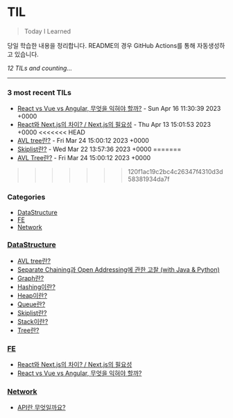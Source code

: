 # TIL
> Today I Learned

당일 학습한 내용을 정리합니다.
README의 경우 GitHub Actions를 통해 자동생성하고 있습니다.

_12 TILs and counting..._

---

### 3 most recent TILs

- [React vs Vue vs Angular, 무엇을 익혀야 할까?](FE/React_vs_vue_vs_Angular.md) - Sun Apr 16 11:30:39 2023 +0000
- [React와 Next.js의 차이? / Next.js의 필요성](FE/React_vs_Next.js.md) - Thu Apr 13 15:01:53 2023 +0000
<<<<<<< HEAD
- [AVL tree란?](DataStructure/AVLtree.md) - Fri Mar 24 15:00:12 2023 +0000
- [Skiplist란?](DataStructure/Skiplist.md) - Wed Mar 22 13:57:36 2023 +0000
=======
- [AVL Tree란?](DataStructure/AVLtree.md) - Fri Mar 24 15:00:12 2023 +0000
>>>>>>> 120f1ac19c2bc4c26347f4310d3d58381934da7f

### Categories

- [DataStructure](#DataStructure)
- [FE](#FE)
- [Network](#Network)

### [DataStructure](#DataStructure)
- [AVL tree란?](DataStructure/AVLtree.md)
- [Separate Chaining과 Open Addressing에 관한 고찰 (with Java & Python)](DataStructure/Chaining_vs_OpenAddressing.md)
- [Graph란?](DataStructure/Graph.md)
- [Hashing이란?](DataStructure/HashTable.md)
- [Heap이란?](DataStructure/Heap(PriorityQueue).md)
- [Queue란?](DataStructure/Queue.md)
- [Skiplist란?](DataStructure/Skiplist.md)
- [Stack이란?](DataStructure/Stack.md)
- [Tree란?](DataStructure/Tree.md)

### [FE](#FE)
- [React와 Next.js의 차이? / Next.js의 필요성](FE/React_vs_Next.js.md)
- [React vs Vue vs Angular, 무엇을 익혀야 할까?](FE/React_vs_vue_vs_Angular.md)

### [Network](#Network)
- [API란 무엇일까요?](Network/RESTAPI.md)

[1]: https://simonwillison.net/2020/Apr/20/self-rewriting-readme/
[2]: https://github.com/jbranchaud/til
[3]: https://github.com/cflynn07/github-action-til-autoformat-readme

